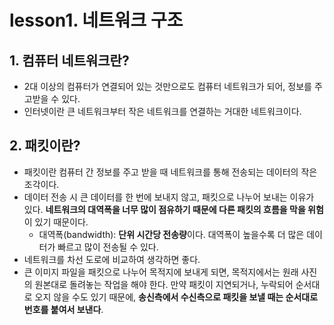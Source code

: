 # lesson1. 네트워크 구조

## 1. 컴퓨터 네트워크란?

- 2대 이상의 컴퓨터가 연결되어 있는 것만으로도 컴퓨터 네트워크가 되어, 정보를 주고받을 수 있다.
- 인터넷이란 큰 네트워크부터 작은 네트워크를 연결하는 거대한 네트워크이다.

## 2. 패킷이란?

- 패킷이란 컴퓨터 간 정보를 주고 받을 때 네트워크를 통해 전송되는 데이터의 작은 조각이다.
- 데이터 전송 시 큰 데이터를 한 번에 보내지 않고, 패킷으로 나누어 보내는 이유가 있다. **네트워크의 대역폭을 너무 많이 점유하기 때문에 다른 패킷의 흐름을 막을 위험**이 있기 때문이다.
    - 대역폭(bandwidth): **단위 시간당 전송량**이다. 대역폭이 높을수록 더 많은 데이터가 빠르고 많이 전송될 수 있다.
- 네트워크를 차선 도로에 비교하여 생각하면 좋다.
- 큰 이미지 파일을 패킷으로 나누어 목적지에 보내게 되면, 목적지에서는 원래 사진의 원본대로 돌려놓는 작업을 해야 한다. 만약 패킷이 지연되거나, 누락되어 순서대로 오지 않을 수도 있기 때문에, **송신측에서 수신측으로 패킷을 보낼 때는 순서대로 번호를 붙여서 보낸다**.
